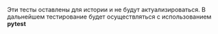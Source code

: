 Эти тесты оставлены для истории и не будут актуализироваться. В дальнейшем тестирование будет осуществляться с использованием **pytest**